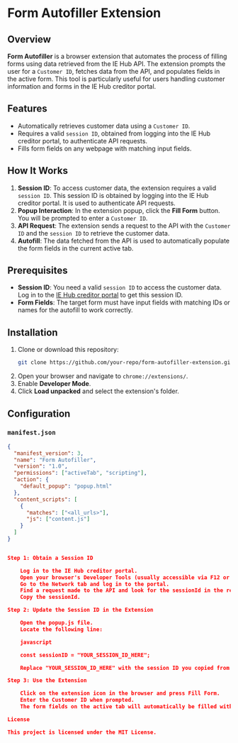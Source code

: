 # Form Autofiller Extension

## Overview

**Form Autofiller** is a browser extension that automates the process of filling forms using data retrieved from the IE Hub API. The extension prompts the user for a `Customer ID`, fetches data from the API, and populates fields in the active form. This tool is particularly useful for users handling customer information and forms in the IE Hub creditor portal.

## Features

- Automatically retrieves customer data using a `Customer ID`.
- Requires a valid `session ID`, obtained from logging into the IE Hub creditor portal, to authenticate API requests.
- Fills form fields on any webpage with matching input fields.

## How It Works

1. **Session ID**: To access customer data, the extension requires a valid `session ID`. This session ID is obtained by logging into the IE Hub creditor portal. It is used to authenticate API requests.
2. **Popup Interaction**: In the extension popup, click the **Fill Form** button. You will be prompted to enter a `Customer ID`.
3. **API Request**: The extension sends a request to the API with the `Customer ID` and the `session ID` to retrieve the customer data.
4. **Autofill**: The data fetched from the API is used to automatically populate the form fields in the current active tab.

## Prerequisites

- **Session ID**: You need a valid `session ID` to access the customer data. Log in to the [IE Hub creditor portal](https://www.iehubportal.com/) to get this session ID.
- **Form Fields**: The target form must have input fields with matching IDs or names for the autofill to work correctly.

## Installation

1. Clone or download this repository:
    ```bash
    git clone https://github.com/your-repo/form-autofiller-extension.git
    ```
2. Open your browser and navigate to `chrome://extensions/`.
3. Enable **Developer Mode**.
4. Click **Load unpacked** and select the extension's folder.

## Configuration

### `manifest.json`

```json
{
  "manifest_version": 3,
  "name": "Form Autofiller",
  "version": "1.0",
  "permissions": ["activeTab", "scripting"],
  "action": {
    "default_popup": "popup.html"
  },
  "content_scripts": [
    {
      "matches": ["<all_urls>"], 
      "js": ["content.js"]
    }
  ]
}


Step 1: Obtain a Session ID

    Log in to the IE Hub creditor portal.
    Open your browser's Developer Tools (usually accessible via F12 or right-click > "Inspect").
    Go to the Network tab and log in to the portal.
    Find a request made to the API and look for the sessionId in the request headers or body.
    Copy the sessionId.

Step 2: Update the Session ID in the Extension

    Open the popup.js file.
    Locate the following line:

    javascript

    const sessionID = "YOUR_SESSION_ID_HERE";

    Replace "YOUR_SESSION_ID_HERE" with the session ID you copied from the IE Hub portal.

Step 3: Use the Extension

    Click on the extension icon in the browser and press Fill Form.
    Enter the Customer ID when prompted.
    The form fields on the active tab will automatically be filled with the customer's data.

License

This project is licensed under the MIT License.